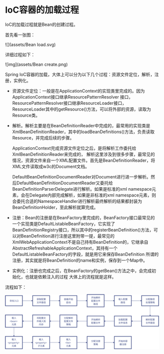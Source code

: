 # IoC容器的加载过程

IoC的加载过程就是Bean的创建过程。

首先看一张图：

![](assets/Bean load.svg)

详细过程如下：

![img](assets/Bean create.png)

Spring IoC容器的加载，大体上可以分为以下几个过程：资源文件定位，解析，注册，实例化。

-   资源文件定位：一般是在ApplicationContext的实现类里完成的。因为ApplicationContext接口继承ResourcePatternResolver 接口，ResourcePatternResolver接口继承ResourceLoader接口，ResourceLoader其中的getResource()方法，可以将外部的资源，读取为Resource类。

-   解析。解析主要是在BeanDefinitionReader中完成的，最常用的实现类是XmlBeanDefinitionReader，其中的loadBeanDefinitions()方法，负责读取Resource，并完成后续的步骤。

    ApplicationContext完成资源文件定位之后，是将解析工作委托给XmlBeanDefinitionReader来完成的， 解析这里涉及到很多步骤，最常见的情况，资源文件来自一个XML配置文件。首先是BeanDefinitionReader，将XML文件读取成w3c的Document文档。

    DefaultBeanDefinitionDocumentReader对Document进行进一步解析。然后DefaultBeanDefinitionDocumentReader又委托给BeanDefinitionParserDelegate进行解析。如果是标准的xml namespace元素，会在Delegate内部完成解析，如果是非标准的xml namespace元素，则会委托合适的NamespaceHandler进行解析最终解析的结果都封装为BeanDefinitionHolder，至此解析就算完成。

-   注册：Bean的注册是在BeanFactory里完成的，BeanFactory接口最常见的一个实现类是DefaultListableBeanFactory，它实现了BeanDefinitionRegistry接口，所以其中的registerBeanDefinition()方法，可以对BeanDefinition进行注册这里附带一提，最常见的XmlWebApplicationContext不是自己持有BeanDefinition的，它继承自AbstractRefreshableApplicationContext，其持有一个DefaultListableBeanFactory的字段，就是用它来保存BeanDefinition 所谓的注册，其实就是将BeanDefinition的name和实例，保存到一个Map中。

-   实例化：注册也完成之后，在BeanFactory的getBean()方法之中，会完成初始化，也就是依赖注入的过程 大体上的流程就是这样。

流程如下：

![](assets/IoC加载.svg)
